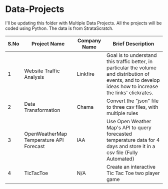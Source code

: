 # Data-Projects

I'll be updating this folder with Multiple Data Projects. All the projects will be coded using Python. The data is from StrataScratch.

| S.No  | Project Name | Company Name | Brief Description |
| ------------- | ------------- | ------------- | ------------- |
| 1 | Website Traffic Analysis | Linkfire | Goal is to understand this traffic better, in particular the volume and distribution of events, and to develop ideas how to increase the links' clickrates. |
| 2 | Data Transformation | Chama | Convert the "json" file to three csv files, with multiple rules |
| 3 | OpenWeatherMap Temperature API Forecast | IAA | Use Open Weather Map's API to query forecasted temperature data for 4 days and store it in a csv file (Fully Automated) |
| 4 | TicTacToe | N/A | Create an interactive Tic Tac Toe two player game |

